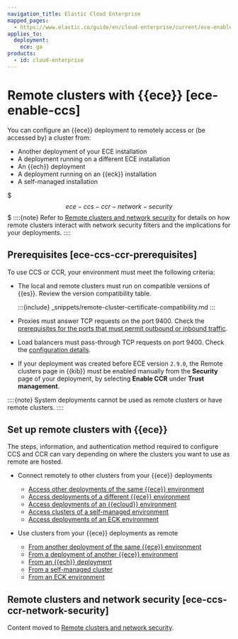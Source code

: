 ```yaml
---
navigation_title: Elastic Cloud Enterprise
mapped_pages:
  - https://www.elastic.co/guide/en/cloud-enterprise/current/ece-enable-ccs.html
applies_to:
  deployment:
    ece: ga
products:
  - id: cloud-enterprise
---
```


# Remote clusters with {{ece}} [ece-enable-ccs]

You can configure an {{ece}} deployment to remotely access or (be accessed by) a cluster from:

* Another deployment of your ECE installation
* A deployment running on a different ECE installation
* An {{ech}} deployment
* A deployment running on an {{eck}} installation
* A self-managed installation

$$$ece-ccs-ccr-network-security$$$
::::{note}
Refer to [Remote clusters and network security](/deploy-manage/remote-clusters.md#network-security) for details on how remote clusters interact with network security filters and the implications for your deployments.
::::

## Prerequisites [ece-ccs-ccr-prerequisites]

To use CCS or CCR, your environment must meet the following criteria:

* The local and remote clusters must run on compatible versions of {{es}}. Review the version compatibility table.
  
  :::{include} _snippets/remote-cluster-certificate-compatibility.md
  :::
  
* Proxies must answer TCP requests on the port 9400. Check the [prerequisites for the ports that must permit outbound or inbound traffic](../deploy/cloud-enterprise/ece-networking-prereq.md).
* Load balancers must pass-through TCP requests on port 9400. Check the [configuration details](../deploy/cloud-enterprise/ece-load-balancers.md).
* If your deployment was created before ECE version `2.9.0`, the Remote clusters page in {{kib}} must be enabled manually from the **Security** page of your deployment, by selecting **Enable CCR** under **Trust management**.

::::{note}
System deployments cannot be used as remote clusters or have remote clusters.
::::

## Set up remote clusters with {{ece}}

The steps, information, and authentication method required to configure CCS and CCR can vary depending on where the clusters you want to use as remote are hosted.

* Connect remotely to other clusters from your {{ece}} deployments

    * [Access other deployments of the same {{ece}} environment](ece-remote-cluster-same-ece.md)
    * [Access deployments of a different {{ece}} environment](ece-remote-cluster-other-ece.md)
    * [Access deployments of an {{ecloud}} environment](ece-remote-cluster-ece-ess.md)
    * [Access clusters of a self-managed environment](ece-remote-cluster-self-managed.md)
    * [Access deployments of an ECK environment](ece-enable-ccs-for-eck.md)

* Use clusters from your {{ece}} deployments as remote

    * [From another deployment of the same {{ece}} environment](ece-remote-cluster-same-ece.md)
    * [From a deployment of another {{ece}} environment](ece-remote-cluster-other-ece.md)
    * [From an {{ech}} deployment](/deploy-manage/remote-clusters/ec-remote-cluster-ece.md)
    * [From a self-managed cluster](/deploy-manage/remote-clusters/remote-clusters-self-managed.md)
    * [From an ECK environment](ece-enable-ccs-for-eck.md)

## Remote clusters and network security [ece-ccs-ccr-network-security]

Content moved to [Remote clusters and network security](/deploy-manage/remote-clusters.md#network-security).